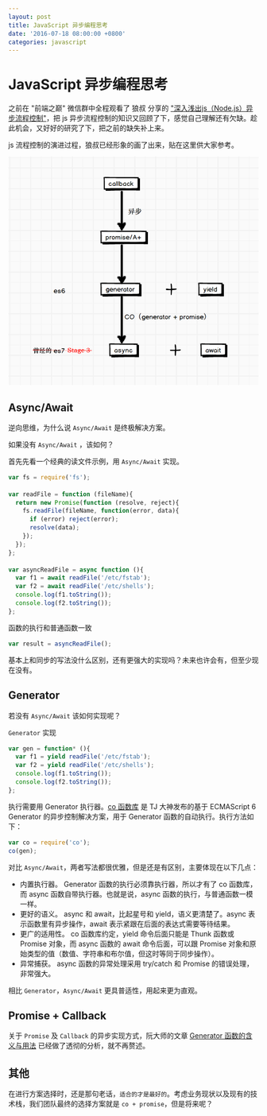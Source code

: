 ```yaml
---
layout: post
title: JavaScript 异步编程思考
date: '2016-07-18 08:00:00 +0800'
categories: javascript
---
```


# JavaScript 异步编程思考

之前在 "前端之巅" 微信群中全程观看了 狼叔 分享的 ["深入浅出js（Node.js）异步流程控制"](https://github.com/i5ting/asynchronous-flow-control/blob/master/31.md)，把 js 异步流程控制的知识又回顾了下，感觉自己理解还有欠缺。趁此机会，又好好的研究了下，把之前的缺失补上来。

js 流程控制的演进过程，狼叔已经形象的画了出来，贴在这里供大家参考。

![fc_flowchart](resources/fc.png)

## Async/Await

逆向思维，为什么说 `Async/Await` 是终极解决方案。

如果没有 `Async/Await` ，该如何？

首先先看一个经典的读文件示例，用 `Async/Await` 实现。

```javascript
var fs = require('fs');

var readFile = function (fileName){
  return new Promise(function (resolve, reject){
    fs.readFile(fileName, function(error, data){
      if (error) reject(error);
      resolve(data);
    });
  });
};

var asyncReadFile = async function (){
  var f1 = await readFile('/etc/fstab');
  var f2 = await readFile('/etc/shells');
  console.log(f1.toString());
  console.log(f2.toString());
};
```

函数的执行和普通函数一致

```javascript
var result = asyncReadFile();
```

基本上和同步的写法没什么区别，还有更强大的实现吗？未来也许会有，但至少现在没有。

## Generator

若没有 `Async/Await` 该如何实现呢？

`Generator` 实现

```javascript
var gen = function* (){
  var f1 = yield readFile('/etc/fstab');
  var f2 = yield readFile('/etc/shells');
  console.log(f1.toString());
  console.log(f2.toString());
};
```

执行需要用 Generator 执行器。[co 函数库](https://github.com/tj/co) 是 TJ 大神发布的基于 ECMAScript 6 Generator 的异步控制解决方案，用于 Generator 函数的自动执行。执行方法如下：

```javascript
var co = require('co');
co(gen);
```

对比 `Async/Await`，两者写法都很优雅，但是还是有区别，主要体现在以下几点：

- 内置执行器。 Generator 函数的执行必须靠执行器，所以才有了 co 函数库，而 async 函数自带执行器。也就是说，async 函数的执行，与普通函数一模一样。
- 更好的语义。 async 和 await，比起星号和 yield，语义更清楚了。async 表示函数里有异步操作，await 表示紧跟在后面的表达式需要等待结果。
- 更广的适用性。 co 函数库约定，yield 命令后面只能是 Thunk 函数或 Promise 对象，而 async 函数的 await 命令后面，可以跟 Promise 对象和原始类型的值（数值、字符串和布尔值，但这时等同于同步操作）。
- 异常捕获。 async 函数的异常处理采用 try/catch 和 Promise 的错误处理，非常强大。

相比 `Generator`，`Async/Await` 更具普适性，用起来更为直观。

## Promise + Callback

关于 `Promise` 及 `Callback` 的异步实现方式，阮大师的文章 [Generator 函数的含义与用法](http://www.ruanyifeng.com/blog/2015/04/generator.html) 已经做了透彻的分析，就不再赘述。

## 其他

在进行方案选择时，还是那句老话，`适合的才是最好的`。考虑业务现状以及现有的技术栈，我们团队最终的选择方案就是 `co + promise`，但是将来呢？
